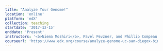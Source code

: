 ```yaml
---
title: "Analyze Your Genome!"
location: 'online'
platform: 'edX'
collection: teaching
startdate: '2017-12-15'
enddate: 'Present'
instructors: '<b>Niema Moshiri</b>, Pavel Pevzner, and Phillip Compeau'
courseurl: 'https://www.edx.org/course/analyze-genome-uc-san-diegox-binf180-1'
---
```

